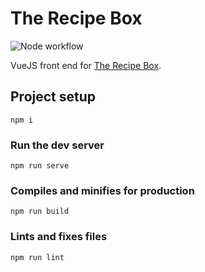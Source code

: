 # The Recipe Box

![Node workflow](https://github.com/pmcghen/recipe-box/actions/workflows/noode.js.yml/badge.svg)

VueJS front end for [The Recipe Box](https://pmcghen.github.io/recipe-box/).

## Project setup

```
npm i
```

### Run the dev server

```
npm run serve
```

### Compiles and minifies for production

```
npm run build
```

### Lints and fixes files

```
npm run lint
```
